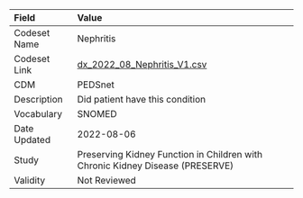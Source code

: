 |Field        |Value                                                                         |
|:------------|:-----------------------------------------------------------------------------|
|Codeset Name |Nephritis                                                                     |
|Codeset Link |[dx_2022_08_Nephritis_V1.csv](https://github.com/PEDSnet/Variable-Dictionary/blob/main/conditions/dx_2022_08_Nephritis_V1.csv.csv)|
|CDM          |PEDSnet                                                                       |
|Description  |Did patient have this condition                                               |
|Vocabulary   |SNOMED                                                                        |
|Date Updated |2022-08-06                                                                    |
|Study        |Preserving Kidney Function in Children with Chronic Kidney Disease (PRESERVE) |
|Validity     |Not Reviewed                                                                  |
